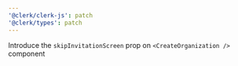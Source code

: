 ```yaml
---
'@clerk/clerk-js': patch
'@clerk/types': patch
---
```


Introduce the `skipInvitationScreen` prop on `<CreateOrganization />` component
